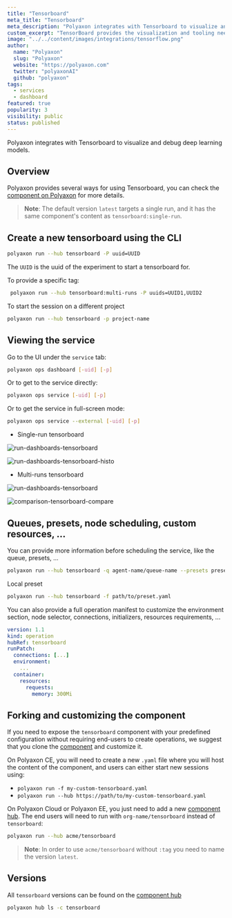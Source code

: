 ```yaml
---
title: "Tensorboard"
meta_title: "Tensorboard"
meta_description: "Polyaxon integrates with Tensorboard to visualize and debug deep learning models. Polyaxon provides several ways for using Tensorboard."
custom_excerpt: "TensorBoard provides the visualization and tooling needed for machine learning experimentation: Tracking and visualizing metrics such as loss and accuracy Visualizing the model graph (ops and layers)."
image: "../../content/images/integrations/tensorflow.png"
author:
  name: "Polyaxon"
  slug: "Polyaxon"
  website: "https://polyaxon.com"
  twitter: "polyaxonAI"
  github: "polyaxon"
tags:
  - services
  - dashboard
featured: true
popularity: 3
visibility: public
status: published
---
```


Polyaxon integrates with Tensorboard to visualize and debug deep learning models.

## Overview

Polyaxon provides several ways for using Tensorboard, you can check the [component on Polyaxon](https://cloud.polyaxon.com/ui/polyaxon/hub/tensorboard/versions) for more details.

> **Note**: The default version `latest` targets a single run, and it has the same component's content as `tensorboard:single-run`. 

## Create a new tensorboard using the CLI

```bash
polyaxon run --hub tensorboard -P uuid=UUID
```

The `UUID` is the uuid of the experiment to start a tensorboard for.

To provide a specific tag:

```bash
 polyaxon run --hub tensorboard:multi-runs -P uuids=UUID1,UUID2
```

To start the session on a different project

```bash
polyaxon run --hub tensorboard -p project-name
```


## Viewing the service 

Go to the UI under the `service` tab:

```bash
polyaxon ops dashboard [-uid] [-p]
```

Or to get to the service directly:

```bash
polyaxon ops service [-uid] [-p]
```

Or to get the service in full-screen mode:

```bash
polyaxon ops service --external [-uid] [-p]
```

 * Single-run tensorboard

![run-dashboards-tensorboard](../../content/images/dashboard/runs/dashboards-tensorboard.png)

![run-dashboards-tensorboard-histo](../../content/images/dashboard/runs/dashboards-tensorboard-histo.png)

 * Multi-runs tensorboard

![run-dashboards-tensorboard](../../content/images/dashboard/comparison/tensorboard.png)

![comparison-tensorboard-compare](../../content/images/dashboard/comparison/tensorboard-compare.png)


## Queues, presets, node scheduling, custom resources, ... 

You can provide more information before scheduling the service, like the queue, presets, ...

```bash
polyaxon run --hub tensorboard -q agent-name/queue-name --presets preset-name1,preset-name2
```

Local preset

```bash
polyaxon run --hub tensorboard -f path/to/preset.yaml
```

You can also provide a full operation manifest to customize the environment section, node selector, connections, initializers, resources requirements, ...

```yaml
version: 1.1
kind: operation
hubRef: tensorboard
runPatch:
  connections: [...]
  environment:
    ...
  container:
    resources:
      requests:
        memory: 300Mi
``` 

## Forking and customizing the component

If you need to expose the `tensorboard` component with your predefined configuration without requiring end-users to create operations, 
we suggest that you clone the [component](https://cloud.polyaxon.com/ui/polyaxon/hub/tensorboard/versions?version=latest) and customize it.

On Polyaxon CE, you will need to create a new `.yaml` file where you will host the content of the component, and users can either start new sessions using:

 * `polyaxon run -f my-custom-tensorboard.yaml`
 * `polyaxon run --hub https://path/to/my-custom-tensorboard.yaml` 

On Polyaxon Cloud or Polyaxon EE, you just need to add a new [component hub](/docs/management/component-hub/).
The end users will need to run with `org-name/tensorboard` instead of `tensorboard`:

```bash
polyaxon run --hub acme/tensorboard
```

> **Note**: In order to use `acme/tensorboard` without `:tag` you need to name the version `latest`.


## Versions

All `tensorboard` versions can be found on the [component hub](https://cloud.polyaxon.com/ui/polyaxon/hub/tensorboard/versions)

```bash
polyaxon hub ls -c tensorboard
```
